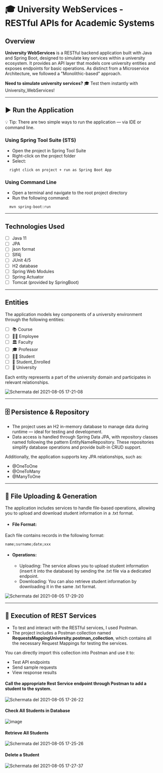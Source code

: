# 🎓 University WebServices - RESTful APIs for Academic Systems
## Overview

**University WebServices** is a RESTful backend application built with Java and Spring Boot, designed to simulate key services within a university ecosystem. 
It provides an API layer that models core university entities and exposes endpoints for basic operations. As distinct from a Microservice Architecture, we followed a "Monolithic-based" approach.

**Need to simulate university services?** 🎓 Test them instantly with University_WebServices!

---

## ▶️ Run the Application
💡 Tip: There are two simple ways to run the application — via IDE or command line.

### Using Spring Tool Suite (STS)
- Open the project in Spring Tool Suite
- Right-click on the project folder
- Select:

```
  right click on project + run as Spring Boot App
```

### Using Command Line
- Open a terminal and navigate to the root project directory
- Run the following command:

```
  mvn spring-boot:run
```

---

## Technologies Used

- [ ] Java 11
- [ ] JPA
- [ ] json format
- [ ] Slf4j
- [ ] JUnit 4/5
- [ ] H2 database
- [ ] Spring Web Modules
- [ ] Spring Actuator
- [ ] Tomcat (provided by SpringBoot)

---

## Entities
The application models key components of a university environment through the following entities:

- [ ] 📚 Course
- [ ] 👩‍💼 Employee
- [ ] 🏛️ Faculty
- [ ] 🎓 Professor
- [ ] 👨‍🎓 Student
- [ ] 📝 Student_Enrolled
- [ ] 🏫 University

Each entity represents a part of the university domain and participates in relevant relationships.

![Schermata del 2021-08-05 17-21-08](https://user-images.githubusercontent.com/45211249/128376030-3bfba1ae-3a32-458d-9317-3f7dacfe79da.png)


---

## 🗄️ Persistence & Repository

- The project uses an H2 in-memory database to manage data during runtime — ideal for testing and development.
- Data access is handled through Spring Data JPA, with repository classes named following the pattern EntityNameRepository. These repositories simplify database operations and provide built-in CRUD support.


Additionally, the application supports key JPA relationships, such as:
- @OneToOne
- @OneToMany
- @ManyToOne

--- 

## 📂 File Uploading & Generation
The application includes services to handle file-based operations, allowing you to upload and download student information in a .txt format.

- #### File Format:
Each file contains records in the following format:
```
name;surname;date;xxx
```
- #### Operations:
  - Uploading: The service allows you to upload student information (insert it into the database) by sending the .txt file via a dedicated endpoint.
  - Downloading: You can also retrieve student information by downloading it in the same .txt format.


![Schermata del 2021-08-05 17-29-20](https://user-images.githubusercontent.com/45211249/128377448-4ff7c4ac-b4a7-42ec-a2f1-d4eb2bacce04.png)


--- 

## 🧪 Execution of REST Services
- To test and interact with the RESTful services, I used Postman.
- The project includes a Postman collection named **RequestsMappingUniversity.postman_collection**, which contains all the necessary Request Mappings for testing the services.

You can directly import this collection into Postman and use it to:
- Test API endpoints
- Send sample requests
- View response results
  

#### **Call the appropriate Rest Service endpoint through Postman to add a student to the system.**

![Schermata del 2021-08-05 17-26-22](https://user-images.githubusercontent.com/45211249/128376943-02e4bf71-01e1-4c06-8ead-cf53ad1845de.png)

#### **Check All Students in Database**

![image](https://user-images.githubusercontent.com/45211249/123134899-8ee8e800-d451-11eb-828f-4ce07321387a.png)

#### **Retrieve All Students**

![Schermata del 2021-08-05 17-25-26](https://user-images.githubusercontent.com/45211249/128376716-250e0733-6f27-4ce2-bdcf-575253248a01.png)

#### **Delete a Student**

![Schermata del 2021-08-05 17-27-37](https://user-images.githubusercontent.com/45211249/128377148-0af9b1c7-4c7c-4643-89af-28e7b579c5ad.png)
